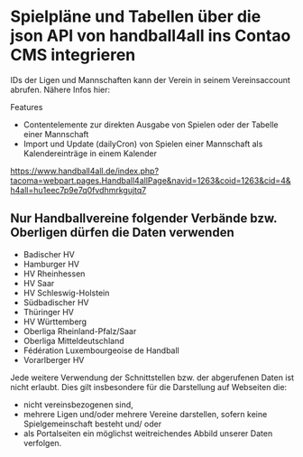 # Spielpläne und Tabellen über die json API von handball4all ins Contao CMS integrieren
IDs der Ligen und Mannschaften kann der Verein in seinem Vereinsaccount abrufen. Nähere Infos hier:

Features
- Contentelemente zur direkten Ausgabe von Spielen oder der Tabelle einer Mannschaft
- Import und Update (dailyCron) von Spielen einer Mannschaft als Kalendereinträge in einem Kalender

https://www.handball4all.de/index.php?tacoma=webpart.pages.Handball4allPage&navid=1263&coid=1263&cid=4&h4all=hu1eec7p9e7q0fvdhmrkgujtq7

## Nur Handballvereine folgender Verbände bzw. Oberligen dürfen die Daten verwenden
- Badischer HV
- Hamburger HV
- HV Rheinhessen
- HV Saar
- HV Schleswig-Holstein
- Südbadischer HV
- Thüringer HV
- HV Württemberg
- Oberliga Rheinland-Pfalz/Saar
- Oberliga Mitteldeutschland
- Fédération Luxembourgeoise de Handball
- Vorarlberger HV

Jede weitere Verwendung der Schnittstellen bzw. der abgerufenen Daten ist nicht erlaubt. Dies gilt insbesondere für die Darstellung auf Webseiten die:

- nicht vereinsbezogenen sind,
- mehrere Ligen und/oder mehrere Vereine darstellen, sofern keine Spielgemeinschaft besteht und/ oder
- als Portalseiten ein möglichst weitreichendes Abbild unserer Daten verfolgen.
